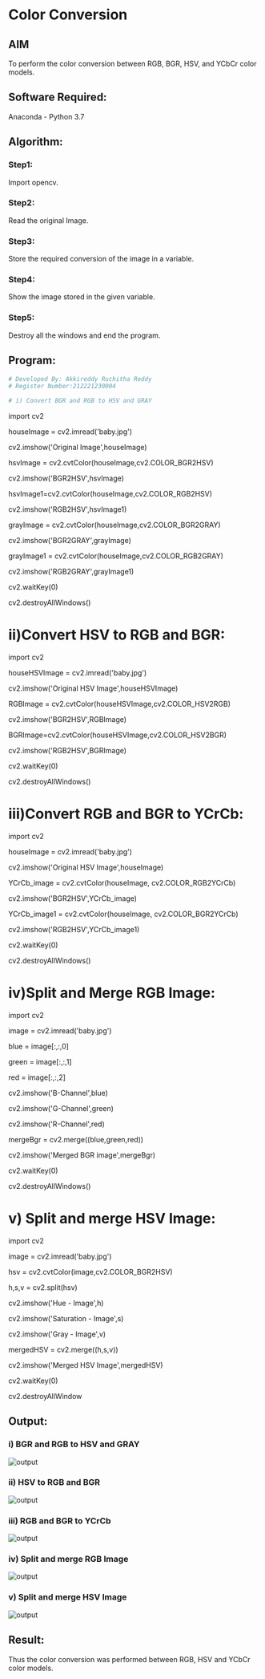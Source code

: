# Color Conversion
## AIM
To perform the color conversion between RGB, BGR, HSV, and YCbCr color models.

## Software Required:
Anaconda - Python 3.7
## Algorithm:
### Step1:
Import opencv.

### Step2:
Read the original Image.

### Step3:
Store the required conversion of the image in a variable.

### Step4:
 Show the image stored in the given variable.

### Step5:
Destroy all the windows and end the program.

## Program:
```python
# Developed By: Akkireddy Ruchitha Reddy
# Register Number:212221230004

# i) Convert BGR and RGB to HSV and GRAY
```
import cv2

houseImage = cv2.imread('baby.jpg')

cv2.imshow('Original Image',houseImage)

hsvImage = cv2.cvtColor(houseImage,cv2.COLOR_BGR2HSV)

cv2.imshow('BGR2HSV',hsvImage)

hsvImage1=cv2.cvtColor(houseImage,cv2.COLOR_RGB2HSV)

cv2.imshow('RGB2HSV',hsvImage1)

grayImage = cv2.cvtColor(houseImage,cv2.COLOR_BGR2GRAY)

cv2.imshow('BGR2GRAY',grayImage)

grayImage1 = cv2.cvtColor(houseImage,cv2.COLOR_RGB2GRAY)

cv2.imshow('RGB2GRAY',grayImage1)

cv2.waitKey(0)

cv2.destroyAllWindows()

# ii)Convert HSV to RGB and BGR:

import cv2

houseHSVImage = cv2.imread('baby.jpg')

cv2.imshow('Original HSV Image',houseHSVImage)

RGBImage = cv2.cvtColor(houseHSVImage,cv2.COLOR_HSV2RGB)

cv2.imshow('BGR2HSV',RGBImage)

BGRImage=cv2.cvtColor(houseHSVImage,cv2.COLOR_HSV2BGR)

cv2.imshow('RGB2HSV',BGRImage)

cv2.waitKey(0)

cv2.destroyAllWindows()



# iii)Convert RGB and BGR to YCrCb:

import cv2

houseImage = cv2.imread('baby.jpg')

cv2.imshow('Original HSV Image',houseImage)

YCrCb_image = cv2.cvtColor(houseImage, cv2.COLOR_RGB2YCrCb)

cv2.imshow('BGR2HSV',YCrCb_image)

YCrCb_image1 = cv2.cvtColor(houseImage, cv2.COLOR_BGR2YCrCb)

cv2.imshow('RGB2HSV',YCrCb_image1)

cv2.waitKey(0)

cv2.destroyAllWindows()





# iv)Split and Merge RGB Image:

import cv2

image = cv2.imread('baby.jpg')

blue = image[:,:,0]

green = image[:,:,1]

red = image[:,:,2]

cv2.imshow('B-Channel',blue)

cv2.imshow('G-Channel',green)

cv2.imshow('R-Channel',red)

mergeBgr = cv2.merge((blue,green,red))

cv2.imshow('Merged BGR image',mergeBgr)

cv2.waitKey(0)

cv2.destroyAllWindows()





# v) Split and merge HSV Image:

import cv2

image = cv2.imread('baby.jpg')

hsv = cv2.cvtColor(image,cv2.COLOR_BGR2HSV)

h,s,v = cv2.split(hsv)

cv2.imshow('Hue - Image',h)

cv2.imshow('Saturation - Image',s)

cv2.imshow('Gray - Image',v)

mergedHSV = cv2.merge((h,s,v))

cv2.imshow('Merged HSV Image',mergedHSV)

cv2.waitKey(0)

cv2.destroyAllWindow


## Output:

### i) BGR and RGB to HSV and GRAY
![output](https://github.com/RuchithaReddy28/Color-Conversion/blob/main/S1.png?raw=true)

### ii) HSV to RGB and BGR
![output](https://github.com/RuchithaReddy28/Color-Conversion/blob/main/S12.png?raw=true)


### iii) RGB and BGR to YCrCb
![output](https://github.com/RuchithaReddy28/Color-Conversion/blob/main/S13.png?raw=true)


### iv) Split and merge RGB Image
![output](https://github.com/RuchithaReddy28/Color-Conversion/blob/main/S14.png?raw=true)


### v) Split and merge HSV Image
![output](https://github.com/RuchithaReddy28/Color-Conversion/blob/main/S15.png?raw=true)

## Result:
Thus the color conversion was performed between RGB, HSV and YCbCr color models.
